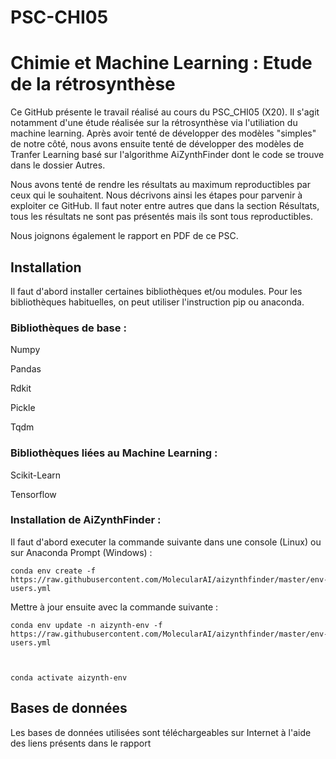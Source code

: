 # PSC-CHI05
# Chimie et Machine Learning : Etude de la rétrosynthèse

Ce GitHub présente le travail réalisé au cours du PSC_CHI05 (X20). Il s'agit notamment d'une étude réalisée sur la rétrosynthèse via l'utiliation du machine learning.
Après avoir tenté de développer des modèles "simples" de notre côté, nous avons ensuite tenté de développer des modèles de Tranfer Learning basé sur l'algorithme AiZynthFinder dont le code se trouve dans le dossier Autres. 

Nous avons tenté de rendre les résultats au maximum reproductibles par ceux qui le souhaitent. Nous décrivons ainsi les étapes pour parvenir à exploiter ce GitHub.
Il faut noter entre autres que dans la section Résultats, tous les résultats ne sont pas présentés mais ils sont tous reproductibles. 

Nous joignons également le rapport en PDF de ce PSC. 

## Installation 

Il faut d'abord installer certaines bibliothèques et/ou modules. Pour les bibliothèques habituelles, on peut utiliser l'instruction pip ou anaconda. 

### Bibliothèques de base :
  Numpy
  
  Pandas
  
  Rdkit
  
  Pickle
  
  Tqdm
### Bibliothèques liées au Machine Learning : 
  Scikit-Learn
  
  Tensorflow
  
### Installation de AiZynthFinder :

Il faut d'abord executer la commande suivante dans une console (Linux) ou sur Anaconda Prompt (Windows) :

    conda env create -f https://raw.githubusercontent.com/MolecularAI/aizynthfinder/master/env-users.yml
    
Mettre à jour ensuite avec la commande suivante : 

    conda env update -n aizynth-env -f https://raw.githubusercontent.com/MolecularAI/aizynthfinder/master/env-users.yml
    


    conda activate aizynth-env
## Bases de données
Les bases de données utilisées sont téléchargeables sur Internet à l'aide des liens présents dans le rapport 
